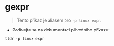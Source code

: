 # gexpr

> Tento příkaz je aliasem pro `-p linux expr`.

- Podívejte se na dokumentaci původního příkazu:

`tldr -p linux expr`
